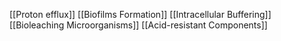 [[Proton efflux]]
[[Biofilms Formation]]
[[Intracellular Buffering]]
[[Bioleaching Microorganisms]]
[[Acid-resistant Components]]
